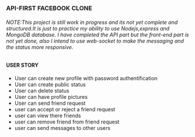 ###  API-FIRST FACEBOOK CLONE

###### NOTE:This project is still work in progress and its not yet complete and structured.It is just to practice my ability to use Nodejs,express and MongoDB database. I have completed the API part but the front-end part is not yet done, also I intend to use web-socket to make the messaging and the status more responsive.

#### USER STORY

 * User can create new profile with password authentification
 * User can create public status
 * User can delete status
 * User can have profile pictures
 * User can send friend request
 * user can accept or reject a friend request
 * user can view there friends
 * user can remove friend from friend request
 * user can send messages to other users